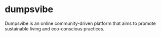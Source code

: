 # dumpsvibe
Dumpsvibe is an online community-driven platform that aims to promote sustainable living and eco-conscious practices.
